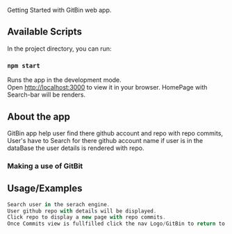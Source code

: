 Getting Started with GitBin web app.

## Available Scripts

In the project directory, you can run:

### `npm start`

Runs the app in the development mode.\
Open [http://localhost:3000](http://localhost:3000) to view it in your browser.
HomePage with Search-bar will be renders.

## About the app

GitBin app help user find there github account and repo with repo commits, User's have to Search for there github account name if user is in the dataBase the user details is rendered with repo.

### Making a use of GitBit

## Usage/Examples

```javascript
Search user in the serach engine.
User github repo with details will be displayed.
Click repo to display a new page with repo commits.
Once Commits view is fullfilled click the nav Logo/GitBin to return to homePage.

```
